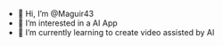 - 👋 Hi, I’m @Maguir43
- 👀 I’m interested in a AI App
- 🌱 I’m currently learning to create video assisted by AI

